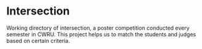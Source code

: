 # Intersection
Working directory of intersection, a poster competition conducted every semester in CWRU. This project helps us to match the students and judges based on certain criteria.
